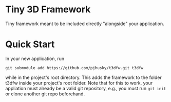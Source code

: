 # Tiny 3D Framework

Tiny framework meant to be included directly "alongside" your application. 

# Quick Start

In your new application, run
    
	git submodule add https://github.com/pjhusky/t3dfw.git t3dfw

while in the project's root directory. This adds the framework to the folder t3dfw inside your project's root folder. Note that for this to work, your appliation must already be a valid git repository, e.g., you must run `git init` or clone another git repo beforehand. 